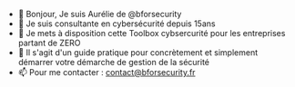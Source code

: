 - 👋 Bonjour, Je suis Aurélie de @bforsecurity
- 👀 Je suis consultante en cybersécurité depuis 15ans
- 🌱 Je mets à disposition cette Toolbox cybsercurité pour les entreprises partant de ZERO
- 🙌 Il s'agit d'un guide pratique pour concrètement et simplement démarrer votre démarche de gestion de la sécurité
- 📫 Pour me contacter : contact@bforsecurity.fr


